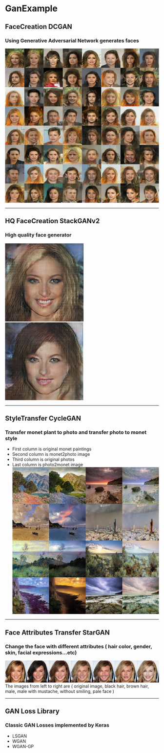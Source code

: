 # GanExample

##	FaceCreation DCGAN
###	Using Generative Adversarial Network generates faces
![pic1](https://raw.githubusercontent.com/willylulu/GanExample/master/FaceCreation_DCGAN/test.png)	

---
##	HQ FaceCreation StackGANv2
###	High quality face generator
![pic2](https://raw.githubusercontent.com/willylulu/GanExample/master/HQ_FaceCreation_StackGANv2/fakefaces/face1.png)
![pic3](https://raw.githubusercontent.com/willylulu/GanExample/master/HQ_FaceCreation_StackGANv2/fakefaces/face2.png)

---
##	StyleTransfer CycleGAN
###	Transfer monet plant to photo and transfer photo to monet style
*	First column is original monet paintings
*	Second column is monet2photo image
*	Third column is original photos
*	Last column is photo2monet image
![pic4](https://github.com/willylulu/GanExample/raw/master/StyleTransfer_CycleGAN/test.jpg?raw=true)

---
##  Face Attributes Transfer StarGAN
### Change the face with different attributes ( hair color, gender, skin, facial expressions...etc) 
![pic4](https://raw.githubusercontent.com/willylulu/GanExample/master/FaceAttributeChange_StarGAN/test1.png)
The images from left to right are ( original image, black hair, brown hair, male, male with mustache, without smiling, pale face )

---
##	GAN Loss Library
###	Classic GAN Losses implemented by Keras
*	LSGAN
*	WGAN
*	WGAN-GP
